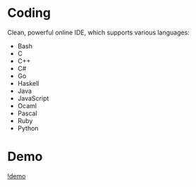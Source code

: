 # Coding

Clean, powerful online IDE, which supports various languages:

- Bash
- C
- C++
- C#
- Go
- Haskell
- Java
- JavaScript
- Ocaml
- Pascal
- Ruby
- Python

# Demo

[!demo](https://github.com/JamesHuangUC/Coding/blob/master/Demo.gif)
